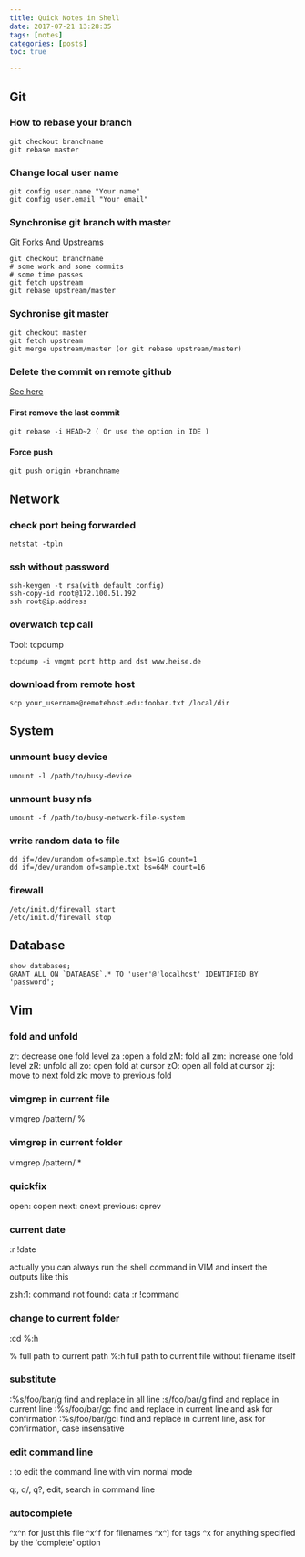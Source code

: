 ```yaml
---
title: Quick Notes in Shell
date: 2017-07-21 13:28:35
tags: [notes]
categories: [posts]
toc: true

---
```


## Git

### How to rebase your branch

```
git checkout branchname
git rebase master
```

### Change local user name

```
git config user.name "Your name"
git config user.email "Your email"
```
### Synchronise git branch with master
[Git Forks And Upstreams](https://www.atlassian.com/git/articles/git-forks-and-upstreams)

```
git checkout branchname
# some work and some commits
# some time passes
git fetch upstream
git rebase upstream/master
```

### Sychronise git master

```
git checkout master
git fetch upstream
git merge upstream/master (or git rebase upstream/master)
```

### Delete the commit on remote github

[See here](https://stackoverflow.com/questions/448919/how-can-i-remove-a-commit-on-github)

#### First remove the last commit
```
git rebase -i HEAD~2 ( Or use the option in IDE )
```

#### Force push

```
git push origin +branchname
```

## Network

### check port being forwarded

```
netstat -tpln
```

### ssh without password
```
ssh-keygen -t rsa(with default config)
ssh-copy-id root@172.100.51.192
ssh root@ip.address
```

### overwatch tcp call
Tool: tcpdump

```
tcpdump -i vmgmt port http and dst www.heise.de
```

### download from remote host

```
scp your_username@remotehost.edu:foobar.txt /local/dir
```

###

## System

### unmount busy device

```
umount -l /path/to/busy-device
```

### unmount busy nfs

```
umount -f /path/to/busy-network-file-system
```

### write random data to file

```
dd if=/dev/urandom of=sample.txt bs=1G count=1
dd if=/dev/urandom of=sample.txt bs=64M count=16
```

### firewall
```
/etc/init.d/firewall start
/etc/init.d/firewall stop
```

## Database

```
show databases;
GRANT ALL ON `DATABASE`.* TO 'user'@'localhost' IDENTIFIED BY 'password';
```

## Vim

### fold and unfold

zr: decrease one fold level
za :open a fold 
zM: fold all
zm: increase one fold level 
zR: unfold all
zo: open fold at cursor
zO: open all fold at cursor
zj: move to next fold
zk: move to previous fold

### vimgrep in current file

vimgrep /pattern/ %

### vimgrep in current folder

vimgrep /pattern/ *

### quickfix

open: copen
next: cnext
previous: cprev

### current date

:r !date

actually you can always run the shell command in VIM and insert the outputs like this

zsh:1: command not found: data
:r !command

### change to current folder

:cd %:h

%   full path to current path
%:h full path to current file without filename itself

### substitute

:%s/foo/bar/g   find and replace in all line
:s/foo/bar/g    find and replace in current line
:%s/foo/bar/gc    find and replace in current line and ask for confirmation
:%s/foo/bar/gci    find and replace in current line, ask for confirmation, case insensative

### edit command line
:<Ctrl-f> to edit the command line with vim normal mode

q:, q/, q?, edit, search in command line

### autocomplete

^x^n    for just this file
^x^f    for filenames
^x^]    for tags
^x      for anything specified by the 'complete' option

